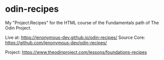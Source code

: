 # odin-recipes
My "Project:Recipes" for the  HTML course of the Fundamentals path of The Odin Project.

Live at: https://jenonymous-dev.github.io/odin-recipes/
Source Core: https://github.com/jenonymous-dev/odin-recipes/

Project: https://www.theodinproject.com/lessons/foundations-recipes